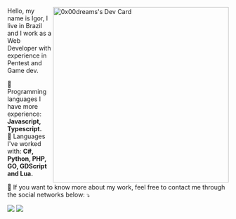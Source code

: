 <a href="https://app.daily.dev/0x00dreams"><img src="https://api.daily.dev/devcards/71e5eef21756440d85a883487ec010ce.png?r=81k" width="400" alt="0x00dreams's Dev Card" align="right"/></a>

<p align="left"> 
  Hello, my name is Igor, I live in Brazil and I work as a Web Developer with experience in Pentest and Game dev.<br>
</p>

<p align="left">
  🦄 Programming languages I have more experience: <strong>Javascript, Typescript.</strong><br>
  🦄 Languages I've worked with: <strong>C#, Python, PHP, GO, GDScript and Lua.</strong>
</p>

<p align="left">
  💌 If you want to know more about my work, feel free to contact me through the social networks below: ⤵️
</p>

<p align="left">
  <a href="#" alt="Gmail">
  <img src="https://img.shields.io/badge/-Gmail-FF0000?style=flat-square&labelColor=FF0000&logo=gmail&logoColor=white&link=mailto:nulldreams@gmail.com" /></a>

  <a href="#" alt="Linkedin">
  <img src="https://img.shields.io/badge/-Linkedin-0e76a8?style=flat-square&logo=Linkedin&logoColor=white&link=https://www.linkedin.com/in/igrsouza-martins/" /></a>
</p>  
